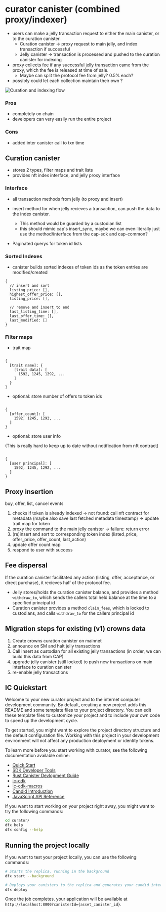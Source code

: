 # curator canister (combined proxy/indexer)

- users can make a jelly transaction request to either the main canister, or to the curation canister.
  - Curation canister -> proxy request to main jelly, and index transaction if successful
  - Jelly canister -> transaction is processed and pushed to the curation canister for indexing
- proxy collects fee if any successful jelly transaction came from the proxy, which the fee is released at time of sale.
  - Maybe can split the protocol fee from jelly? 0.5% each?
- possibly could let each collection maintain their own ?

![Curation and indexing flow](https://upld.is/QmaWQtL5TksCZgK5Dgm1EhUPZnhiXygKTRQm8zMeVLWxYV/curation_flow.png)

### Pros

- completely on chain
- developers can very easily run the entire project

### Cons

- added inter canister call to txn time

## Curation canister

- stores 2 types, filter maps and trait lists
- provides nft index interface, and jelly proxy interface

### Interface

- all transaction methods from jelly (to proxy and insert)
- insert method for when jelly recieves a transaction, can push the data to the index canister.

  - This method would be guarded by a custodian list
  - this should mimic cap's insert_sync, maybe we can even literally just use the method/interface from the cap-sdk and cap-common?

- Paginated querys for token id lists

### Sorted Indexes

- canister builds sorted indexes of token ids as the token entries are modified/created

```
{
  // insert and sort
  listing_price: [],
  highest_offer_price: [],
  listing_price: [],

  // remove and insert to end
  last_listing_time: [],
  last_offer_time: [],
  last_modified: []
}
```

### Filter maps

- trait map

```

{
  [trait name]: {
    [trait data]: [
      1592, 1245, 1292, ...
    ]
  }
}

```

- optional: store number of offers to token ids

```

{
  [offer_count]: [
    1592, 1245, 1292, ...
  ]
}

```

- optional: store user info

(This is really hard to keep up to date without notification from nft contract)

```

{
  [user principal]: [
    1592, 1245, 1292, ...
  ]
}

```

## Proxy insertion

buy, offer, list, cancel events

1. checks if token is already indexed
   -> not found: call nft contract for metadata (maybe also save last fetched metadata timestamp)
   -> update trait map for token
2. proxy the command to the main jelly canister
   -> failure: return error
3. (re)insert and sort to corresponding token index (listed_price, offer_price, offer_count, last_action)
4. update offer count map
5. respond to user with success

## Fee dispersal

If the curation canister facilitated any action (listing, offer, acceptance, or direct purchase), it recieves half of the protocol fee.

- Jelly stores/holds the curation canister balance, and provides a method `withdraw_to`, which sends the callers total held balance at the time to a specified principal id
- Curation canister provides a method `claim_fees`, which is locked to custodians, and calls `withdraw_to` for the callers principal id

## Migration steps for existing (v1) crowns data

1. Create crowns curation canister on mainnet
2. announce on SM and halt jelly transactions
3. Call insert as custodian for all existing jelly transactions (in order, we can build this data from CAP)
4. upgrade jelly canister (still locked) to push new transactions on main interface to curation canister
5. re-enable jelly transactions

## IC Quickstart

Welcome to your new curator project and to the internet computer development community. By default, creating a new project adds this README and some template files to your project directory. You can edit these template files to customize your project and to include your own code to speed up the development cycle.

To get started, you might want to explore the project directory structure and the default configuration file. Working with this project in your development environment will not affect any production deployment or identity tokens.

To learn more before you start working with curator, see the following documentation available online:

- [Quick Start](https://smartcontracts.org/docs/quickstart/quickstart-intro.html)
- [SDK Developer Tools](https://smartcontracts.org/docs/developers-guide/sdk-guide.html)
- [Rust Canister Devlopment Guide](https://smartcontracts.org/docs/rust-guide/rust-intro.html)
- [ic-cdk](https://docs.rs/ic-cdk)
- [ic-cdk-macros](https://docs.rs/ic-cdk-macros)
- [Candid Introduction](https://smartcontracts.org/docs/candid-guide/candid-intro.html)
- [JavaScript API Reference](https://erxue-5aaaa-aaaab-qaagq-cai.raw.ic0.app)

If you want to start working on your project right away, you might want to try the following commands:

```bash
cd curator/
dfx help
dfx config --help
```

## Running the project locally

If you want to test your project locally, you can use the following commands:

```bash
# Starts the replica, running in the background
dfx start --background

# Deploys your canisters to the replica and generates your candid interface
dfx deploy
```

Once the job completes, your application will be available at `http://localhost:8000?canisterId={asset_canister_id}`.
